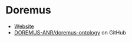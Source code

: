 # Doremus

* [Website](https://data.doremus.org/ontology/)
* [DOREMUS-ANR/doremus-ontology](https://github.com/DOREMUS-ANR/doremus-ontology/tree/master) on GitHub